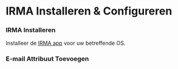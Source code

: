 # IRMA Installeren & Configureren

### IRMA Installeren

Installeer de [IRMA app](https://irma.app/) voor uw betreffende OS.

### E-mail Attribuut Toevoegen




